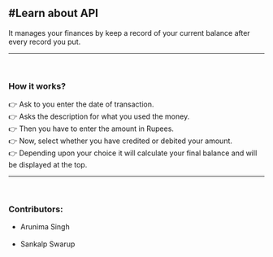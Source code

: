 <h2>#Learn about API</h2>
It manages your finances by keep a record of your current balance after every record you put.
<br>
<hr style="dotted">
<br>

<h3>How it works?</h3>
👉 Ask to you enter the date of transaction.<br>
👉 Asks the description for what you used the money.<br>
👉 Then you have to enter the amount in Rupees.<br>
👉 Now, select whether you have credited or debited your amount.<br>
👉 Depending upon your choice it will calculate your final balance and will be displayed at the top.
<br>
<hr style="dotted">
<br>

<h3>Contributors:</h3>
<ul>
      <li>Arunima Singh </li><br>
      <li>Sankalp Swarup</li><br>
<!--       <li>▪ </li><br>
      <li>▪ </li><br> -->
</ul>
